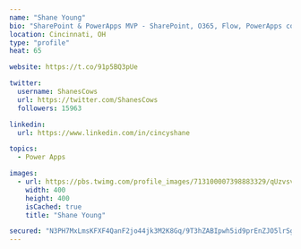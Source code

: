 ```yaml
---
name: "Shane Young"
bio: "SharePoint & PowerApps MVP - SharePoint, O365, Flow, PowerApps consulting? @PowerApps911 | Pure Snark? You found it."
location: Cincinnati, OH
type: "profile"
heat: 65

website: https://t.co/91p5BQ3pUe

twitter:
  username: ShanesCows
  url: https://twitter.com/ShanesCows
  followers: 15963

linkedin:
  url: https://www.linkedin.com/in/cincyshane

topics:
  - Power Apps

images:
  - url: https://pbs.twimg.com/profile_images/713100007398883329/qUzvsvQ3_400x400.jpg
    width: 400
    height: 400
    isCached: true
    title: "Shane Young"

secured: "N3PH7MxLmsKFXF4QanF2jo44jk3M2K8Gq/9T3hZABIpwh5id9prEnZJO5lrSg0NB82CjIopD75CDzf9N4TUiFTcNrd4y8JuXmlsgKZJp0mZyB4ab9OQppgZn5OmSAJaR/HrbAT0oeSrk3gk53eLvcPfQrEnks83QH0YjqEhQA7eteJ0JOfXbT/lhJ423mP23pu2y1iDSAwKR8/ABEz1SFSl6rm9x26iXnL+asNwV7W5WpdLy1wmoueeoA83KE022JcTsNzFfMmbojkVS5FZAhCmgRs1HV+qkkpjP+0i3qvDlUpPLty8r3g4ZEKwHWguhS/Qn0qRQubyAQ6KiQYHTRLgrr0b0kNUnZgU0l6FNWuw1kMwmrSRQWizz6+IHHjPkSpVAJXpjX346GE9spgxPuOp7663sK2u0dUWu2dlzIRc=;fV/d/gsMFoW1b1MufoFKsQ=="
---
```


